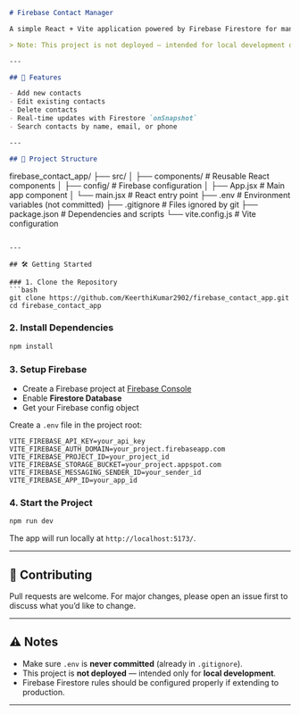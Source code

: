 
```markdown
# Firebase Contact Manager

A simple React + Vite application powered by Firebase Firestore for managing contacts with real-time add, edit, delete, and search features.

> Note: This project is not deployed — intended for local development only.

---

## 🚀 Features

- Add new contacts
- Edit existing contacts
- Delete contacts
- Real-time updates with Firestore `onSnapshot`
- Search contacts by name, email, or phone

---

## 📂 Project Structure

```

firebase\_contact\_app/
├── src/
│   ├── components/      # Reusable React components
│   ├── config/          # Firebase configuration
│   ├── App.jsx          # Main app component
│   └── main.jsx         # React entry point
├── .env                 # Environment variables (not committed)
├── .gitignore           # Files ignored by git
├── package.json         # Dependencies and scripts
└── vite.config.js       # Vite configuration

````

---

## 🛠️ Getting Started

### 1. Clone the Repository
```bash
git clone https://github.com/KeerthiKumar2902/firebase_contact_app.git
cd firebase_contact_app
````

### 2. Install Dependencies

```bash
npm install
```

### 3. Setup Firebase

* Create a Firebase project at [Firebase Console](https://console.firebase.google.com/)
* Enable **Firestore Database**
* Get your Firebase config object

Create a `.env` file in the project root:

```
VITE_FIREBASE_API_KEY=your_api_key
VITE_FIREBASE_AUTH_DOMAIN=your_project.firebaseapp.com
VITE_FIREBASE_PROJECT_ID=your_project_id
VITE_FIREBASE_STORAGE_BUCKET=your_project.appspot.com
VITE_FIREBASE_MESSAGING_SENDER_ID=your_sender_id
VITE_FIREBASE_APP_ID=your_app_id
```

### 4. Start the Project

```bash
npm run dev
```

The app will run locally at `http://localhost:5173/`.

---

## 🤝 Contributing

Pull requests are welcome. For major changes, please open an issue first to discuss what you’d like to change.

---

## ⚠️ Notes

* Make sure `.env` is **never committed** (already in `.gitignore`).
* This project is **not deployed** — intended only for **local development**.
* Firebase Firestore rules should be configured properly if extending to production.

---

